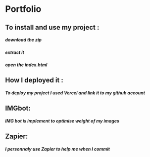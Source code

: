 # Portfolio
## To install and use my project :
##### download the zip
##### extract it
##### open the index.html 
## How I deployed it :
##### To deploy my project I used Vercel and link it to my github account
## IMGbot:
##### IMG bot is implement to optimise weight of my images
## Zapier:
##### I personnaly use Zapier to help me when I commit
